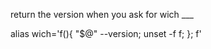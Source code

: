 
return the version when you ask for wich ___

alias wich='f(){   "$@" --version;  unset -f f; }; f'
